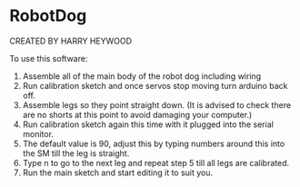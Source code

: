 # RobotDog
CREATED BY HARRY HEYWOOD

To use this software:
1. Assemble all of the main body of the robot dog including wiring
2. Run calibration sketch and once servos stop moving turn arduino back off.
3. Assemble legs so they point straight down. (It is advised to check there are no shorts at this point to avoid damaging your computer.)
4. Run calibration sketch again this time with it plugged into the serial monitor.
5. The default value is 90, adjust this by typing numbers around this into the SM till the leg is straight.
6. Type n to go to the next leg and repeat step 5 till all legs are calibrated.
7. Run the main sketch and start editing it to suit you.